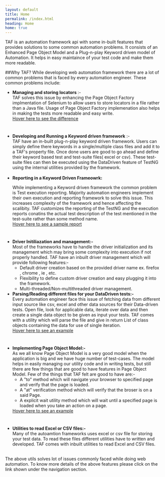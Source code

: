 ```yaml
---
layout: default
title: Home
permalink: /index.html
heading: Home
home: true
---
```


TAF is an automation framework api with some in-built features that provides solutions to some common automation problems. 
It consists of an Enhanced Page Object Model and a Plug-n-play Keyword driven model of Automation. 
It helps in easy maintaince of your test code and make them more readable.

##Why TAF?
While developing web automation framework there are a lot of common problems that is faced by every automation engineer. These common problems include:

<ul>
<li> <b> Managing and storing locators </b> :- 
<br/>
TAF solves this issue by enhancing the Page Object Factory implmentation of Selenium to allow users to store locators in a file rather than a Java file. Usage of Page Object Factory implemenation also helps in making the tests more readable and easy write.
<br/>
<a class="hover" href="#" child-selector="#locator" url-value="{{site.base_url}}/pages/locator_short_desc.html">Hover here to see the difference</a>
<h3 id="locator" ></h3></li><br/>
<li><b>Developing and Running a Keyword driven framework</b> :- 
<br/>
TAF have an in-built plug-n-play keyword driven framework.
Users can simply define there keywords in a single/multiple class files and add it to a TAF's property file.
Once done users are good to go ahead and define their keyword based test and test-suite files( excel or csv).
These test-suite files can then be executed using the DataDriven feature of TestNG using the internal utilities provided by the framework.
</li><br/>
<li><b>Reporting in a Keyword Driven Frameowrk:</b>
<br/>

While implementing a Keyword driven framework the common problem is Test execution reporting. 
Majority automation engineers implement their own execution and reporting framework to solve this issue.
This increases complexity of the framework and hence affecting the scalibity. 
TAF customizes the reporting of the TestNG and the execution reports conatins the actual test description of the test mentioned in the test-suite rather than some method name.
<br/><a class="hover" href="#" child-selector="#keyword-report" url-value="{{site.base_url}}/pages/keyword_report.html">Hover here to see a sample report</a>
<h3 id="keyword-report" ></h3>
</li><br/>
<li><b>Driver Initiliazation and management:-</b><br/>
Most of the frameworks have to handle the driver initialization and its management which may bring some complexity into execution if not properly handled.
TAF have an inbuilt driver management which will provide following features:-
<ul>
<li>Default driver creation based on the provided driver name ex. firefox , chrome , ie , etc.</li>
<li>Flexibility to define custom driver creation and easy plugging it into the framework.</li>
<li>Multi-threaded/Non-multithreaded driver management.</li>
</ul>
</li>
<li><b>Parsing/Reading different files for your DataDriven tests:-</b><br/>
Every automation engineer face this issue of fetching data from different input source like csv, excel and other data sources for their Data-driven tests.
Open file, look for applicable data, iterate over data and then create a single data object to be given as input your tests.
TAF comes with a utility which will parse the file and give in return List of class objects containing the data for use of single iteration.
<br/>
<a class="hover" href="#" child-selector="#dataDrivenUtil" url-value="{{site.base_url}}/pages/data_driven_short.html">Hover here to see an example</a>
<h3 id="dataDrivenUtil" ></h3>
</li><br/>
<li><b>Implementing Page Object Model:-</b><br/>
As we all know Page Object Model is a very good model when the application is big and we have huge number of test-cases.
The model helps in easily managing our utility code and in writing tests, but still there are few things that are good to have features in Page Object Model.
Few of the things that TAF felt are good to have are:-
<ul>
<li>A "to" method which will navigate your browser to specified page and verify that the page is loaded.</li>
<li>A "at" verification method which will verify that the broser is on a said Page.</li>
<li> A explicit wait utility method which will wait until a specified page is loaded when you take an action on a page.</li>
</ul><a class="hover" href="#" child-selector="#pageObjectExample" url-value="{{site.base_url}}/pages/page_object_example.html">Hover here to see an example</a>
<h3 id="pageObjectExample" ></h3>
</li><br/>
<li><b>Utilities to read Excel or CSV files:-</b><br/>
Many of the autoamtion frameworks uses excel or csv file for storing your test data. To read these files different utilities have to written and developed.
TAF comes with inbuilt utilities to read Excel and CSV files.
</li><br/>
</ul>

The above utils solves lot of issues commonly faced while doing web automation. To know more details of the above features please click on the link shown under the navigation section.


